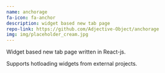 ```yaml
---
name: anchorage
fa-icon: fa-anchor
description: widget based new tab page
repo-link: https://github.com/Adjective-Object/anchorage
img: img/placeholder_cream.jpg
---
```


Widget based new tab page written in React-js.

Supports hotloading widgets from external projects.
